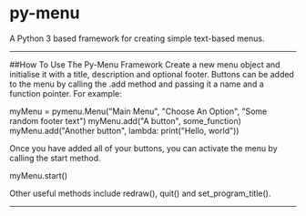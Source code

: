 # py-menu
A Python 3 based framework for creating simple text-based menus.

---

##How To Use The Py-Menu Framework
Create a new menu object and initialise it with a title, description and optional footer.
Buttons can be added to the menu by calling the .add method and passing it a name and a function pointer.
For example:

myMenu = pymenu.Menu("Main Menu", "Choose An Option", "Some random footer text")
myMenu.add("A button", some_function)
myMenu.add("Another button", lambda: print("Hello, world"))

Once you have added all of your buttons, you can activate the menu by calling the start method.

myMenu.start()

Other useful methods include redraw(), quit() and set_program_title().

---
